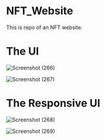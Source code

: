 # NFT_Website

This is repo of an NFT website. 

# The UI

![Screenshot (266)](https://user-images.githubusercontent.com/70054440/200435798-ffd7b13f-a018-421f-a1c5-8baaa58322bd.png)

![Screenshot (267)](https://user-images.githubusercontent.com/70054440/200435722-aa91fea2-1ed3-4969-bd06-7879361c3481.png)

# The Responsive UI

![Screenshot (268)](https://user-images.githubusercontent.com/70054440/200435783-97928dec-cee3-47aa-b808-1c25bf55f85e.png)

![Screenshot (269)](https://user-images.githubusercontent.com/70054440/200435794-1bd6d74d-65f6-4994-9b79-9c09bb735a1a.png)

